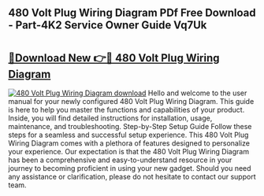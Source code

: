 ## 480 Volt Plug Wiring Diagram PDf Free Download - Part-4K2 Service Owner Guide Vq7Uk

# <h2><a href="http://dfl0bs.blite.top/?on=480+Volt+Plug+Wiring+Diagram">🔗Download New 👉🔴 480 Volt Plug Wiring Diagram</a></h2>

[![480 Volt Plug Wiring Diagram download](https://i.imgur.com/lujVjoI.png)](http://dfl0bs.blite.top/?on=480+Volt+Plug+Wiring+Diagram)
Hello and welcome to the user manual for your newly configured 480 Volt Plug Wiring Diagram. This guide is here to help you master the functions and capabilities of your product. Inside, you will find detailed instructions for installation, usage, maintenance, and troubleshooting. Step-by-Step Setup Guide Follow these steps for a seamless and successful setup experience. This 480 Volt Plug Wiring Diagram comes with a plethora of features designed to personalize your experience. Our expectation is that the 480 Volt Plug Wiring Diagram has been a comprehensive and easy-to-understand resource in your journey to becoming proficient in using your new gadget. Should you need any assistance or clarification, please do not hesitate to contact our support team.
